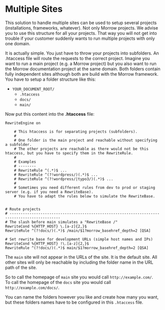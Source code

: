 Multiple Sites
=============================

This solution to handle multiple sites can be used to setup several projects (installations, frameworks, whatever). Not only Morrow projects.
We advise you to use this structure for all your projects. That way you will not get into trouble if your customer suddenly wants to run multiple projects with only one domain.

It is actually simple. You just have to throw your projects into subfolders. An .htaccess file will route the requests to the correct project.
Imagine you want to run a main project (e.g. a Morrow project) but you also want to run the Morrow documentation project at the same domain.
Both folders contain fully independent sites although both are build with the Morrow framework.
You have to setup a folder structure like this:

  * `YOUR_DOCUMENT_ROOT/`
    * `.htaccess`
    * `docs/`
  	* `main/`

Now put this content into the **.htaccess** file:

~~~
RewriteEngine on

	# This htaccess is for separating projects (subfolders).
	#
	# One folder is the main project and reachable without specifying a subfolder.
	# The other projects are reachable as there would not be this htaccess, but you have to specify them in the RewriteRule.
	#
	# Examples
	# --------
	# RewriteRule ^(.*)$ ...
	# RewriteRule ^(?!wordpress/)(.*)$ ...
	# RewriteRule ^(?!wordpress/|typo3/)(.*)$ ...
	#
	# Sometimes you need different rules from dev to prod or staging server (e.g. if you need a RewriteBase).
	# You have to adapt the rules below to simulate the RewriteBase.


# Route projects
# ---------------------------------------------------------------------------------------------
# The slash before main simulates a "RewriteBase /"
RewriteCond %{HTTP_HOST} \.[a-z]{2,}$
RewriteRule ^(?!docs/)(.*)$ /main/$1?morrow_basehref_depth=2 [QSA]

# Set rewrite base for development URLs (simple host names and IPs)
RewriteCond %{HTTP_HOST} !\.[a-z]{2,}$
RewriteRule ^(?!docs/)(.*)$ main/$1?morrow_basehref_depth=2 [QSA]
~~~

The `main` site will not appear in the URLs of the site. It is the default site.
All other sites will only be reachable by including the folder name in the URL path of the site.

So to call the homepage of `main` site you would call `http://example.com/`.  
To call the homepage of the `docs` site you would call `http://example.com/docs/`.

You can name the folders however you like and create how many you want, but these folders names have to be configured in this `.htaccess` file.


